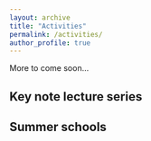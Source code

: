 ```yaml
---
layout: archive
title: "Activities"
permalink: /activities/
author_profile: true
---
```


More to come soon...

Key note lecture series
---------------------

Summer schools
----------------
